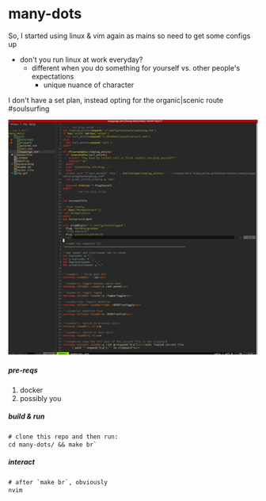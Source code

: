 # many-dots

So, I started using linux & vim again as mains so need to get some configs up
  - don't you run linux at work everyday?
    - different when you do something for yourself vs. other people's expectations
      - unique nuance of character

I don't have a set plan, instead opting for the organic|scenic route #soulsurfing

![screenshot1](img/i1.png?raw=true "screenshot1")

##### pre-reqs

1. docker
2. possibly you


##### build & run

```
# clone this repo and then run:
cd many-dots/ && make br`
```

##### interact

```
# after `make br`, obviously
nvim
```
